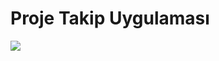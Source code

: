 # Proje Takip Uygulaması

<a href = "https://github.com/ozgun-kara/Proje-Takip-Uygulamasi" target = "_blank"> <img src = "https://s10.gifyu.com/images/Bitirme-Projesi.jpg" /> </a>

